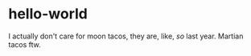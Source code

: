 # hello-world

I actually don't care for moon tacos, they are, like, *so* last year. 
Martian tacos ftw. 
